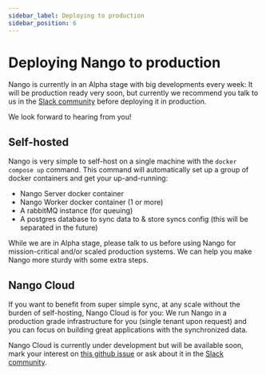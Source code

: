 ```yaml
---
sidebar_label: Deploying to production
sidebar_position: 6
---
```


# Deploying Nango to production

Nango is currently in an Alpha stage with big developments every week: It will be production ready very soon, but currently we recommend you talk to us in the [Slack community](https://nango.dev/slack) before deploying it in production.

We look forward to hearing from you!

## Self-hosted
Nango is very simple to self-host on a single machine with the `docker compose up` command. This command will automatically set up a group of docker containers and get your up-and-running:
- Nango Server docker container
- Nango Worker docker container (1 or more)
- A rabbitMQ instance (for queuing)
- A postgres database to sync data to & store syncs config (this will be separated in the future)

While we are in Alpha stage, please talk to us before using Nango for mission-critical and/or scaled production systems. We can help you make Nango more sturdy with some extra steps.

## Nango Cloud
If you want to benefit from super simple sync, at any scale without the burden of self-hosting, Nango Cloud is for you: We run Nango in a production grade infrastructure for you (single tenant upon request) and you can focus on building great applications with the synchronized data.

Nango Cloud is currently under development but will be available soon, mark your interest on [this github issue](https://github.com/NangoHQ/nango/issues/4) or ask about it in the [Slack community](https://nango.dev/slack).